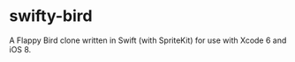 swifty-bird
===========

A Flappy Bird clone written in Swift (with SpriteKit) for use with Xcode 6 and iOS 8.
